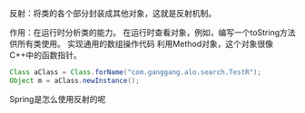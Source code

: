 反射：将类的各个部分封装成其他对象，这就是反射机制。

作用：在运行时分析类的能力。
在运行时查看对象，例如，编写一个toString方法供所有类使用。
实现通用的数组操作代码
利用Method对象，这个对象很像C++中的函数指针。
```java
Class aClass = Class.forName("com.ganggang.alo.search.TestR");
Object m = aClass.newInstance();
```

Spring是怎么使用反射的呢
